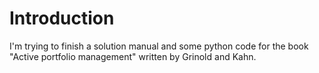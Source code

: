 # Introduction
I'm trying to finish a solution manual and some python code for the book "Active portfolio management" written by Grinold and Kahn.
